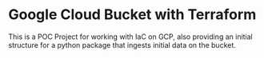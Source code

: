 # Google Cloud Bucket with Terraform

This is a POC Project for working with IaC on GCP, also providing an initial structure for a python package that ingests initial data on the bucket.